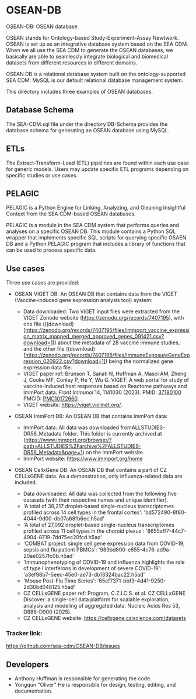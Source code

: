 # OSEAN-DB
OSEAN-DB: OSEAN database

OSEAN stands for Ontology-based Study-Experiment-Assay Newtwork. OSEAN is set up as an integrative database system based on the SEA CDM. When we all use the SEA CDM to generate the OSEAN databases, we basically are able to seamlessly integrate biological and biomedical datasets from different resources in different domains.  

OSEAN DB is a relational database system built on the ontology-supported SEA CDM. MySQL is our default relational database management system. 

This directory includes three examples of OSEAN databases.

## Database Schema

The SEA-CDM.sql file under the directory DB-Schema provides the database schema for generating an OSEAN database using MySQL.

## ETLs

The Extract-Transform-Load (ETL) pipelines are found within each use case for generic models. Users may update specific ETL programs depending on specific studies or use cases. 

## PELAGIC 

PELAGIC is a Python Engine for Linking, Analyzing, and Gleaning Insightful Context from the SEA CDM-based OSEAN databases. 

PELAGIC is a module in the SEA CDM system that performs queries and analyses on a specific OSEAN DB. This module contains a Python SQL wrapper that implements specific SQL scripts for querying specific OSAEN DB and a Python PELAGIC program that includes a library of functions that can be used to process specific data. 

## Use cases  

Three use cases are provided:
- OSEAN VIGET DB: An OSEAN DB that contains data from the VIGET (Vaccine-induced gene expression analysis tool) system:
  - Data downloaded: Two VIGET input files were extracted from the VIGET Zenodo website (https://zenodo.org/records/7407195), with one file (((download)[https://zenodo.org/records/7407195/files/immport_vaccine_expression_matrix_mapped_merged_approved_genes_091421.csv?download=1)) about the metadata of 28 vaccine immune studies, and the other file ((download)[https://zenodo.org/records/7407195/files/ImmuneExposureGeneExpression_020922.csv?download=1]) being the normalized gene expression data file. 
  - VIGET paper ref: Brunson T, Sanati N, Huffman A, Masci AM, Zheng J, Cooke MF, Conley P, He Y, Wu G. VIGET: A web portal for study of vaccine-induced host responses based on Reactome pathways and ImmPort data. _Front Immunol_ 14, 1141030 (2023). PMID: [37180100](https://pubmed.ncbi.nlm.nih.gov/37180100/) PMCID: [PMC10172660](https://pmc.ncbi.nlm.nih.gov/articles/PMC10172660/).  
  - VIGET website: https://viget.violinet.org/. 

- OSEAN ImmPort DB: An OSEAN DB that contains ImmPort data:
  - ImmPort data: All data was downloaded fromALLSTUDIES-DR56_Metadata folder. This folder is currently archived at (https://www.immport.org/browser/?path=ALLSTUDIES%2Farchive%2FALLSTUDIES-DR56_Metadata&page=1) on the ImmPort website.
  - ImmPort website: https://www.immport.org/home
       
- OSEAN CellxGene DB: An OSEAN DB that contains a part of CZ CELLxGENE data. As a demonstration, only influenza-related data are included.
  -  Data downloaded: All data was collected from the following five datasets (with their respective names and unique identifier).
    - 'A total of 38,217 droplet-based single-nucleus transcriptomes profiled across 14 cell types in the frontal cortex': 'bd572490-8f80-4044-9d00-db07a68fb6ec.h5ad'
    - 'A total of 27,092 droplet-based single-nucleus transcriptomes profiled across 11 cell types in the choroid plexus': '8655aff7-44c7-4904-8719-7dd75ec20fcd.h5ad'
    - 'COMBAT project: single cell gene expression data from COVID-19, sepsis and flu patient PBMCs': '983bd800-e655-4c76-ad9a-20ae0257fc0b.h5ad'
    - 'Immunophenotyping of COVID-19 and influenza highlights the role of type I interferons in development of severe COVID-19': 'a3ef98b7-5eec-45e0-ae73-db13324bac22.h5ad'
    - 'Mouse Post-Flu Time Series': '65cf7371-bbf3-4d41-9250-2d30bd048125.h5ad'
  -  CZ CELLxGENE paper ref: Program, C.Z.I.C.S. et al. CZ CELLxGENE Discover: a single-cell data platform for scalable exploration, analysis and modeling of aggregated data. Nucleic Acids Res 53, D886-D900 (2025). 
  -  CZ CELLxGENE website: https://cellxgene.cziscience.com/datasets

  
### Tracker link:  
https://github.com/sea-cdm/OSEAN-DB/issues 


## Developers 

- Anthony Huffman is responsible for generating the code. 
- Yongqun "Oliver" He is responsible for design, testing, editing, and documentation.
  
